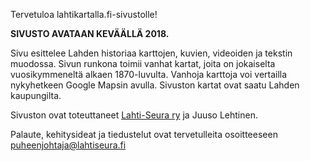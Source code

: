 Tervetuloa lahtikartalla.fi-sivustolle!

**SIVUSTO AVATAAN KEVÄÄLLÄ 2018.**

Sivu esittelee Lahden historiaa karttojen, kuvien, videoiden ja tekstin muodossa.
Sivun runkona toimii vanhat kartat, joita on jokaiselta vuosikymmeneltä alkaen 1870-luvulta.
Vanhoja karttoja voi vertailla nykyhetkeen Google Mapsin avulla. Sivuston kartat ovat saatu
Lahden kaupungilta.

Sivuston ovat toteuttaneet [Lahti-Seura ry](http://lahtiseura.fi) ja Juuso Lehtinen.

Palaute, kehitysideat ja tiedustelut ovat tervetulleita osoitteeseen puheenjohtaja@lahtiseura.fi
